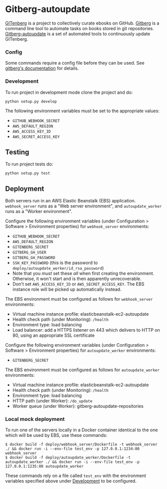 # Gitberg-autoupdate
[GITenberg](https://gitenberg.org/) is a project to collectively curate ebooks on GitHub.
[Gitberg](https://github.com/gitenberg-dev/gitberg) is a command line tool to automate tasks on books stored in git repositories.
[Gitberg-autoupdate](https://github.com/gitenberg-dev/gitberg-autoupdate) is a set of automated tools to continuously update
GITenberg.


### Config

Some commands require a config file before they can be used.
See [gitberg's documentation](https://github.com/gitenberg-dev/gitberg/#config)
for details.

### Development

To run project in development mode clone the project and do:

    python setup.py develop

The following environment variables must be set to the appropriate values:
  * `GITHUB_WEBHOOK_SECRET`
  * `AWS_DEFAULT_REGION`
  * `AWS_ACCESS_KEY_ID`
  * `AWS_SECRET_ACCESS_KEY`

## Testing

To run project tests do:

    python setup.py test

## Deployment

Both servers run in an AWS Elastic Beanstalk (EBS) application. `webhook_server`
runs as a "Web server environment", and `autoupdate_worker` runs as a
"Worker environment".

Configure the following environment variables (under Configuration > Software > Environment properties) for `webhook_server` environments:
  * `GITHUB_WEBHOOK_SECRET`
  * `AWS_DEFAULT_REGION`
  * `GITENBERG_SECRET`
  * `GITBERG_GH_USER`
  * `GITBERG_GH_PASSWORD`
  * `SSH_KEY_PASSWORD` (this is the password to `deploy/autoupdate_worker/id_rsa_password`)
  * Note that you *must* set these *all* when first creating the environment.
    Otherwise, it won't start and is then apparently unrecoverable.
  * Don't set `AWS_ACCESS_KEY_ID` or `AWS_SECRET_ACCESS_KEY`. The EBS instance
    role will be picked up automatically instead.

The EBS environment must be configured as follows for `webhook_server` environments:
  * Virtual machine instance profile: elasticbeanstalk-ec2-autoupdate
  * Health check path (under Monitoring): `/health`
  * Environment type: load balancing
  * Load balancer: add a HTTPS listener on 443 which delivers to HTTP on 80, using an appropriate SSL certificate

Configure the following environment variables (under Configuration > Software > Environment properties) for `autoupdate_worker` environments:
  * `GITENBERG_SECRET`

The EBS environment must be configured as follows for `autoupdate_worker` environments:
  * Virtual machine instance profile: elasticbeanstalk-ec2-autoupdate
  * Health check path (under Monitoring): `/health`
  * Environment type: load balancing
  * HTTP path (under Worker): `/do_update`
  * Worker queue (under Worker): gitberg-autoupdate-repositories

### Local mock deployment

To run one of the servers locally in a Docker container identical to the one
which will be used by EBS, use these commands:
```console
$ docker build -f deploy/webhook_server/Dockerfile -t webhook_server ./ && docker run -i --env-file test_env -p 127.0.0.1:1234:80 webhook_server
$ docker build -f deploy/autoupdate_worker/Dockerfile -t autoupdate_worker ./ && docker run -i --env-file test_env -p 127.0.0.1:1235:80 autoupdate_worker
```

These commands rely on a file called `test_env` with the environment variables
specified above under [Development](#development) to be configured.
